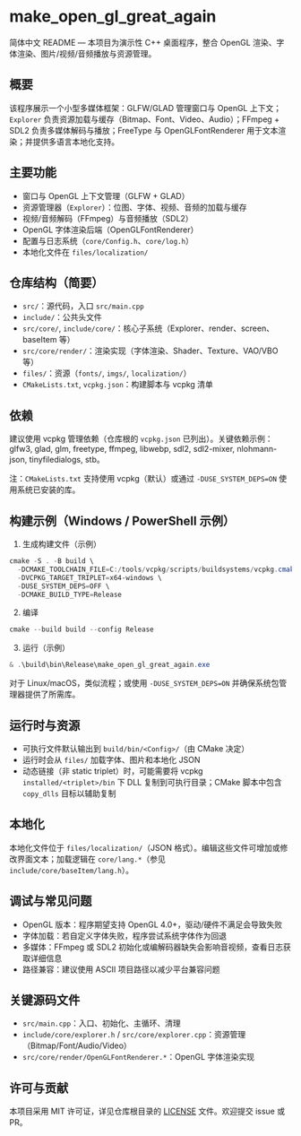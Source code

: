 # make_open_gl_great_again

简体中文 README — 本项目为演示性 C++ 桌面程序，整合 OpenGL 渲染、字体渲染、图片/视频/音频播放与资源管理。

## 概要

该程序展示一个小型多媒体框架：GLFW/GLAD 管理窗口与 OpenGL 上下文；`Explorer` 负责资源加载与缓存（Bitmap、Font、Video、Audio）；FFmpeg + SDL2 负责多媒体解码与播放；FreeType 与 OpenGLFontRenderer 用于文本渲染；并提供多语言本地化支持。

## 主要功能

- 窗口与 OpenGL 上下文管理（GLFW + GLAD）
- 资源管理器（`Explorer`）：位图、字体、视频、音频的加载与缓存
- 视频/音频解码（FFmpeg）与音频播放（SDL2）
- OpenGL 字体渲染后端（OpenGLFontRenderer）
- 配置与日志系统（`core/Config.h`、`core/log.h`）
- 本地化文件在 `files/localization/`

## 仓库结构（简要）

- `src/`：源代码，入口 `src/main.cpp`
- `include/`：公共头文件
- `src/core/`, `include/core/`：核心子系统（Explorer、render、screen、baseItem 等）
- `src/core/render/`：渲染实现（字体渲染、Shader、Texture、VAO/VBO 等）
- `files/`：资源（`fonts/`, `imgs/`, `localization/`）
- `CMakeLists.txt`, `vcpkg.json`：构建脚本与 vcpkg 清单

## 依赖

建议使用 vcpkg 管理依赖（仓库根的 `vcpkg.json` 已列出）。关键依赖示例：glfw3, glad, glm, freetype, ffmpeg, libwebp, sdl2, sdl2-mixer, nlohmann-json, tinyfiledialogs, stb。

注：`CMakeLists.txt` 支持使用 vcpkg（默认）或通过 `-DUSE_SYSTEM_DEPS=ON` 使用系统已安装的库。

## 构建示例（Windows / PowerShell 示例）

1. 生成构建文件（示例）

```powershell
cmake -S . -B build \
  -DCMAKE_TOOLCHAIN_FILE=C:/tools/vcpkg/scripts/buildsystems/vcpkg.cmake \
  -DVCPKG_TARGET_TRIPLET=x64-windows \
  -DUSE_SYSTEM_DEPS=OFF \
  -DCMAKE_BUILD_TYPE=Release
```

2. 编译

```powershell
cmake --build build --config Release
```

3. 运行（示例）

```powershell
& .\build\bin\Release\make_open_gl_great_again.exe
```

对于 Linux/macOS，类似流程；或使用 `-DUSE_SYSTEM_DEPS=ON` 并确保系统包管理器提供了所需库。

## 运行时与资源

- 可执行文件默认输出到 `build/bin/<Config>/`（由 CMake 决定）
- 运行时会从 `files/` 加载字体、图片和本地化 JSON
- 动态链接（非 static triplet）时，可能需要将 vcpkg `installed/<triplet>/bin` 下 DLL 复制到可执行目录；CMake 脚本中包含 `copy_dlls` 目标以辅助复制

## 本地化

本地化文件位于 `files/localization/`（JSON 格式）。编辑这些文件可增加或修改界面文本；加载逻辑在 `core/lang.*`（参见 `include/core/baseItem/lang.h`）。

## 调试与常见问题

- OpenGL 版本：程序期望支持 OpenGL 4.0+，驱动/硬件不满足会导致失败
- 字体加载：若自定义字体失败，程序尝试系统字体作为回退
- 多媒体：FFmpeg 或 SDL2 初始化或编解码器缺失会影响音视频，查看日志获取详细信息
- 路径兼容：建议使用 ASCII 项目路径以减少平台兼容问题

## 关键源码文件

- `src/main.cpp`：入口、初始化、主循环、清理
- `include/core/explorer.h` / `src/core/explorer.cpp`：资源管理（Bitmap/Font/Audio/Video）
- `src/core/render/OpenGLFontRenderer.*`：OpenGL 字体渲染实现

## 许可与贡献

本项目采用 MIT 许可证，详见仓库根目录的 [LICENSE](LICENSE) 文件。欢迎提交 issue 或 PR。
